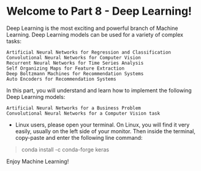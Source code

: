 # Welcome to Part 8 - Deep Learning!


Deep Learning is the most exciting and powerful branch of Machine Learning. Deep Learning models can be used for a variety of complex tasks:

    Artificial Neural Networks for Regression and Classification
    Convolutional Neural Networks for Computer Vision
    Recurrent Neural Networks for Time Series Analysis
    Self Organizing Maps for Feature Extraction
    Deep Boltzmann Machines for Recommendation Systems
    Auto Encoders for Recommendation Systems

In this part, you will understand and learn how to implement the following Deep Learning models:

    Artificial Neural Networks for a Business Problem
    Convolutional Neural Networks for a Computer Vision task

* Linux users, please open your terminal.
    On Linux, you will find it very easily, usually on the left side of your monitor.
    Then inside the terminal, copy-paste and enter the following line command:

> conda install -c conda-forge keras

Enjoy Machine Learning!
